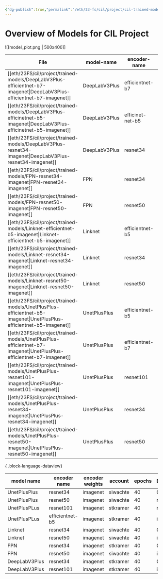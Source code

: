 ```yaml
---
{"dg-publish":true,"permalink":"/eth/23-fs/cil/project/cil-trained-models/","tags":["cil-project"],"created":"","updated":""}
---
```


# Overview of Models for CIL Project
![[model_plot.png \| 500x400]] 

| File                                                                                                                      | model-name    | encoder-name     | epochs | dice-loss | trained-by |
| ------------------------------------------------------------------------------------------------------------------------- | ------------- | ---------------- | ------ | --------- | ---------- |
| [[eth/23FS/cil/project/trained-models/DeepLabV3Plus-efficientnet-b7-imagenet\|DeepLabV3Plus-efficientnet-b7-imagenet]] | DeepLabV3Plus | efficientnet-b7  | 30     | 0.174434  | stkramer   |
| [[eth/23FS/cil/project/trained-models/DeepLabV3Plus-efficinetnet-b5-imagenet\|DeepLabV3Plus-efficinetnet-b5-imagenet]] | DeepLabV3Plus | efficinet-net-b5 | 30     | 0.1706    | stkramer   |
| [[eth/23FS/cil/project/trained-models/DeepLabV3Plus-resnet34-imagenet\|DeepLabV3Plus-resnet34-imagenet]]               | DeepLabV3Plus | resnet34         | 40     | 0.184872  | stkramer   |
| [[eth/23FS/cil/project/trained-models/FPN-resnet34-imagenet\|FPN-resnet34-imagenet]]                                   | FPN           | resnet34         | 40     | 0.191541  | stkramer   |
| [[eth/23FS/cil/project/trained-models/FPN-resnet50-imagenet\|FPN-resnet50-imagenet]]                                   | FPN           | resnet50         | 40     | 0.186897  | siwachte   |
| [[eth/23FS/cil/project/trained-models/Linknet-efficientnet-b5-imagenet\|Linknet-efficientnet-b5-imagenet]]             | Linknet       | efficientnet-b5  | 30     | 0.178627  | siwachte   |
| [[eth/23FS/cil/project/trained-models/Linknet-resnet34-imagenet\|Linknet-resnet34-imagenet]]                           | Linknet       | resnet34         | 40     | 0.188096  | siwachte   |
| [[eth/23FS/cil/project/trained-models/Linknet-resnet50-imagenet\|Linknet-resnet50-imagenet]]                           | Linknet       | resnet50         | 40     | 0.189461  | siwachte   |
| [[eth/23FS/cil/project/trained-models/UnetPlusPlus-efficientnet-b5-imagenet\|UnetPlusPlus-efficientnet-b5-imagenet]]   | UnetPlusPlus  | efficientnet-b5  | 40     | 0.164649  | stkramer   |
| [[eth/23FS/cil/project/trained-models/UnetPlusPlus-efficientnet-b7-imagenet\|UnetPlusPlus-efficientnet-b7-imagenet]]   | UnetPlusPlus  | efficientnet-b7  | 30     | 0.169151  | siwachte   |
| [[eth/23FS/cil/project/trained-models/UnetPlusPlus-resnet101-imagenet\|UnetPlusPlus-resnet101-imagenet]]               | UnetPlusPlus  | resnet101        | 40     | 0.183924  | stkramer   |
| [[eth/23FS/cil/project/trained-models/UnetPlusPlus-resnet34-imagenet\|UnetPlusPlus-resnet34-imagenet]]                 | UnetPlusPlus  | resnet34         | 40     | 0.1911    | siwachte   |
| [[eth/23FS/cil/project/trained-models/UnetPlusPlus-resnet50-imagenet\|UnetPlusPlus-resnet50-imagenet]]                 | UnetPlusPlus  | resnet50         | 40     | 0.183857  | siwachte   |

{ .block-language-dataview}

| model name    | encoder name    | encoder weights | account  | epochs | DiceLoss |
| ------------- | --------------- | --------------- | -------- | ------ | -------- |
| UnetPlusPlus  | resnet34        | imagenet        | siwachte | 40     | 0.1911   |
| UnetPlusPlus  | resnet50        | imagenet        | siwachte | 40     | running  |
| UnetPlusPLus  | resnet101       | imagenet        | stkramer | 40     | running  |
| UnetPlusPLus  | efficientnet-b5 | imagenet        | stkramer | 40     | inqueue  |
| Linknet       | resnet34        | imagenet        | siwachte | 40     | 0.1880   |
| Linknet       | resnet50        | imagenet        | siwachte | 40     | inqueue  |
| FPN           | resnet34        | imagenet        | stkramer | 40     | 0.1915   |
| FPN           | resnet50        | imagenet        | siwachte | 40     | inqueue  |
| DeepLabV3Plus | resnet34        | imagenet        | stkramer | 40     | 0.1848   |
| DeepLabV3Plus | resnet101       | imagenet        | stkramer | 40     | inqueue  |

